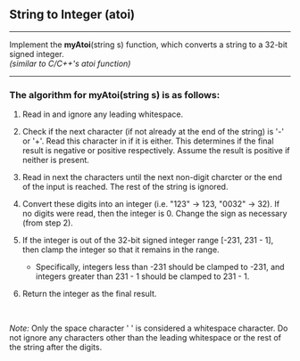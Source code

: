 ## String to Integer (atoi)
--------------------------


Implement the **myAtoi**(string s) function, which converts a string to a 32-bit signed integer.
<br/>
*(similar to C/C++'s atoi function)*

----------------------------------

### The algorithm for myAtoi(string s) is as follows:

1. Read in and ignore any leading whitespace.

2. Check if the next character (if not already at the end of the string) is '-' or '+'. Read this character in if it is either. This determines if the final result is negative or positive respectively. Assume the result is positive if neither is present.

3. Read in next the characters until the next non-digit charcter or the end of the input is reached. The rest of the string is ignored.

4. Convert these digits into an integer (i.e. "123" -> 123, "0032" -> 32). If no digits were read, then the integer is 0. Change the sign as necessary (from step 2).

5. If the integer is out of the 32-bit signed integer range [-231, 231 - 1], then clamp the integer so that it remains in the range. 

   * Specifically, integers less than -231 should be clamped to -231, and integers greater than 231 - 1 should be clamped to 231 - 1.

6. Return the integer as the final result.
<br/>

*Note:*
Only the space character ' ' is considered a whitespace character.
Do not ignore any characters other than the leading whitespace or the rest of the string after the digits.
